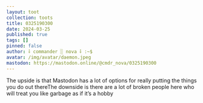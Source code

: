 ```yaml
---
layout: toot
collection: toots
title: 0325190300
date: 2024-03-25
published: true
tags: []
pinned: false
author: ⸸ commander ░ nova ⸸ :~$
avatar: /img/avatar/daemon.jpeg
mastodon: https://mastodon.online/@cmdr_nova/0325190300
---
```


The upside is that Mastodon has a lot of options for really putting the things you do out thereThe downside is there are a lot of broken people here who will treat you like garbage as if it’s a hobby
